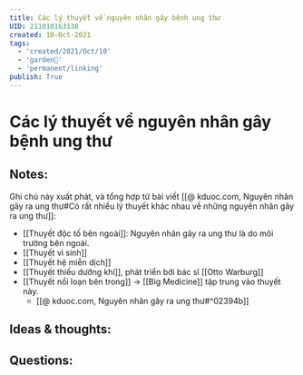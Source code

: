 ```yaml
---
title: Các lý thuyết về nguyên nhân gây bệnh ung thư
UID: 211010163138
created: 10-Oct-2021
tags:
  - 'created/2021/Oct/10'
  - 'garden🏡'
  - 'permanent/linking'
publish: True
---
```

# Các lý thuyết về nguyên nhân gây bệnh ung thư

## Notes:
Ghi chú này xuất phát, và tổng hợp từ bài viết [[@ kduoc.com, Nguyên nhân gây ra ung thư#Có rất nhiều lý thuyết khác nhau về những nguyên nhân gây ra ung thư]]:
- [[Thuyết độc tố bên ngoài]]: Nguyên nhân gây ra ung thư là do môi trường bên ngoài.
- [[Thuyết vi sinh]]
- [[Thuyết hệ miễn dịch]]
- [[Thuyết thiếu dưỡng khí]], phát triển bởi bác sĩ [[Otto Warburg]]
- [[Thuyết nổi loạn bên trong]] -> [[Big Medicine]] tập trung vào thuyết này. 
	- [[@ kduoc.com, Nguyên nhân gây ra ung thư#^02394b]]

## Ideas & thoughts:

## Questions:


